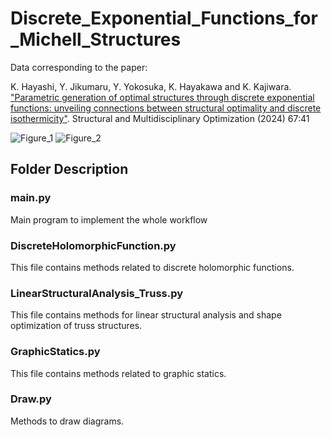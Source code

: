 # Discrete_Exponential_Functions_for_Michell_Structures

Data corresponding to the paper:

K. Hayashi, Y. Jikumaru, Y. Yokosuka, K. Hayakawa and K. Kajiwara. ["Parametric generation of optimal structures through discrete exponential functions: unveiling connections between structural optimality and discrete isothermicity"](https://link.springer.com/article/10.1007/s00158-024-03767-1). Structural and Multidisciplinary Optimization (2024) 67:41

![Figure_1](https://user-images.githubusercontent.com/25089369/221474942-5e911c3f-3ae9-45cc-9624-a8c7649301c5.png)
![Figure_2](https://github.com/kazukihayashi/Rediscovery_of_Michell_Structures_using_Discrete_Exponential_Functions/assets/25089369/9502ea32-9f2e-4230-be46-c8c1de955d8b)


## Folder Description
### main.py
 Main program to implement the whole workflow
 
### DiscreteHolomorphicFunction.py
 This file contains methods related to discrete holomorphic functions.

### LinearStructuralAnalysis_Truss.py
 This file contains methods for linear structural analysis and shape optimization of truss structures.
 
### GraphicStatics.py
 This file contains methods related to graphic statics.

### Draw.py
 Methods to draw diagrams.
